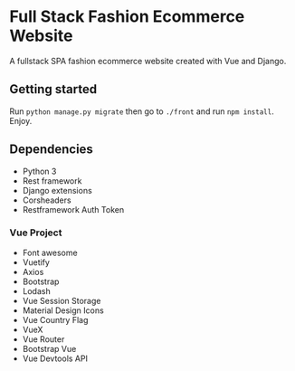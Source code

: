 # Full Stack Fashion Ecommerce Website

A fullstack SPA fashion ecommerce website created with Vue and Django.

## Getting started

Run `python manage.py migrate` then go to `./front` and run `npm install`. Enjoy.

## Dependencies

* Python 3
* Rest framework
* Django extensions
* Corsheaders
* Restframework Auth Token

### Vue Project

* Font awesome
* Vuetify
* Axios
* Bootstrap
* Lodash
* Vue Session Storage
* Material Design Icons
* Vue Country Flag
* VueX
* Vue Router
* Bootstrap Vue
* Vue Devtools API
